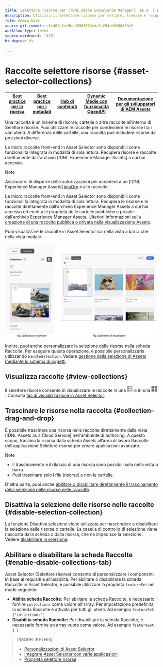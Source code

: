 ```yaml
---
title: Selettore risorse per [!DNL Adobe Experience Manager]  as a  [!DNL Cloud Service]
description: Utilizza il Selettore risorse per cercare, trovare e recuperare i metadati e le rappresentazioni delle risorse all’interno dell’applicazione.
role: Admin,User
source-git-commit: e3fd0fe2ee5bad2863812ede2a294dd63864f3e2
workflow-type: tm+mt
source-wordcount: '479'
ht-degree: 9%

---
```



# Raccolte selettore risorse {#asset-selector-collections}

| [Best practice per la ricerca](/help/assets/search-best-practices.md) | [Best practice per i metadati](/help/assets/metadata-best-practices.md) | [Hub di contenuti](/help/assets/product-overview.md) | [Dynamic Medie con funzionalità OpenAPI](/help/assets/dynamic-media-open-apis-overview.md) | [Documentazione per gli sviluppatori di AEM Assets](https://developer.adobe.com/experience-cloud/experience-manager-apis/) |
| ------------- | --------------------------- |---------|----|-----|

Una raccolta è un insieme di risorse, cartelle o altre raccolte all’interno di Selettore risorse. Puoi utilizzare le raccolte per condividere le risorse tra i vari utenti. A differenza delle cartelle, una raccolta può includere risorse da posizioni diverse.

Le micro raccolte front-end in Asset Selector sono disponibili come funzionalità integrata in modalità di sola lettura. Recupera risorse e raccolte direttamente dall&#39;archivio [!DNL Experience Manager Assets] a cui hai accesso.

>[!NOTE]
>
>Assicurarsi di disporre delle autorizzazioni per accedere a un [!DNL Experience Manager Assets] [imsOrg](/help/assets/asset-selector-properties.md) e alle raccolte.

Le micro raccolte front-end in Asset Selector sono disponibili come funzionalità integrata in modalità di sola lettura. Recupera le risorse e le raccolte direttamente dall’archivio Experience Manager Assets a cui hai accesso ed eredita le proprietà delle cartelle pubbliche e private dall’archivio Experience Manager Assets. Ulteriori informazioni sulla [creazione di una raccolta pubblica o privata nella visualizzazione Assets](/help/assets/manage-collections-assets-view.md#create-collection).

Puoi visualizzare le raccolte in Asset Selector sia nella vista a barra che nella vista modale.

![Raccolte nella visualizzazione della barra](assets/collections-rail-modal-view.png)

<!--
Additionally, you can [customize](/help/assets/asset-selector-customization.md) the `featureSet` property to enable or disable collections in Asset Selector. See [enable or disable Collections tab](#enable-disable-collections-tab).-->

Inoltre, puoi anche personalizzare la selezione delle risorse nella scheda Raccolte. Per eseguire questa operazione, è possibile personalizzarla utilizzando `handleSelection`. Vedere [gestione della selezione di Assets mediante lo schema di oggetti](/help/assets/asset-selector-customization.md#handling-selection).

## Visualizza raccolte {#view-collections}

Il selettore risorse consente di visualizzare le raccolte in una ![vista a elenco](assets/do-not-localize/list-view.png) o in una ![vista a griglia](assets/do-not-localize/grid-view.png). Consulta [tipi di visualizzazione in Asset Selector](overview-asset-selector.md#types-of-view).

## Trascinare le risorse nella raccolta {#collection-drag-and-drop}

È possibile trascinare una risorsa nelle raccolte direttamente dalla vista [!DNL Assets as a Cloud Service] nell&#39;ambiente di authoring. A questo scopo, trascina la risorsa dalla scheda Assets all’area di lavoro Raccolte dell’applicazione Selettore risorse per creare applicazioni avanzate.

>[!NOTE]
>
>* Il trascinamento e il rilascio di una risorsa sono possibili solo nella vista a barra.
>* Puoi trascinare solo i file (risorse) e non le cartelle.

D&#39;altra parte, puoi anche [abilitare o disabilitare direttamente il trascinamento della selezione delle risorse nelle raccolte](asset-selector-customization.md#enable-disable-drag-and-drop).

## Disattiva la selezione delle risorse nelle raccolte {#disable-selection-collection}

La funzione Disattiva selezione viene utilizzata per nascondere o disabilitare la selezione delle risorse o cartelle. La casella di controllo di selezione viene nascosta dalla scheda o dalla risorsa, che ne impedisce la selezione. Vedere [disabilitare la selezione](/help/assets/asset-selector-customization.md#disable-selection).

## Abilitare o disabilitare la scheda Raccolte {#enable-disable-collections-tab}

Asset Selector (Selettore risorse) consente di personalizzare i componenti in base ai requisiti e all’usabilità. Per abilitare o disabilitare la scheda Raccolte in Asset Selector, è possibile utilizzare la proprietà `featureSet` nel modo seguente:

* **Abilita scheda Raccolte:** Per abilitare la scheda Raccolte, è necessario fornire `collections` come valore all&#39;array. Per impostazione predefinita, la scheda Raccolte è attivata per tutti gli utenti. Ad esempio `featureSet:["collections"]`
* **Disabilita scheda Raccolte:** Per disabilitare la scheda Raccolte, è necessario fornire un array vuoto come valore. Ad esempio `featureSet:[ ]`

>[!MORELIKETHIS]
>
>* [Personalizzazioni di Asset Selector](/help/assets/asset-selector-customization.md)
>* [Integrare Asset Selector con varie applicazioni](/help/assets/integrate-asset-selector.md)
>* [Proprietà selettore risorse](/help/assets/asset-selector-properties.md)

